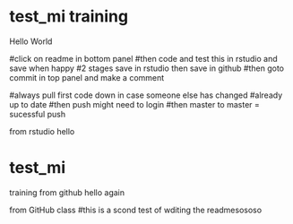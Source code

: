 
# test_mi training
Hello World

#click on readme in bottom panel
#then code and test this in rstudio and save when happy 
#2 stages save in rstudio then save in github
#then goto commit in top panel and make a comment

#always pull first code down in case someone else has changed
#already up to date
#then push might need to login
#then master to master = sucessful push


from rstudio hello
# test_mi
training
from github
hello again


from GitHub class
#this is a scond test of wditing the readmesososo
